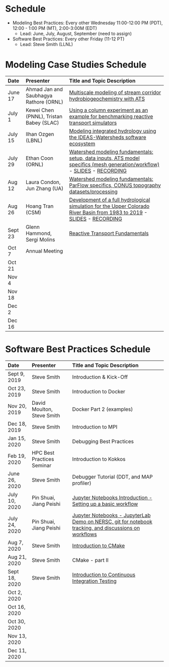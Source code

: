 # Schedule
* Modeling Best Practices: Every other Wednesday 11:00-12:00 PM (PDT), 12:00 - 1:00 PM (MT), 2:00-3:00M (EDT)
  - Lead:  June, July, August, September (need to assign)
* Software Best Practices: Every other Friday (11-12 PT)
  - Lead:  Steve Smith (LLNL)

# Modeling Case Studies Schedule

| Date     |  Presenter                  | Title and Topic Description                    |
|:---------|:----------------------------|:-----------------------------------------------|
| June 17  |Ahmad Jan and Saubhagya Rathore (ORNL)| [Multiscale modeling of stream corridor hydrobiogeochemistry with ATS](https://docs.google.com/document/d/13GPr3n_4mnvtZ7vifSFwIJpsALzl48bKNWnznI2vzvI/edit#heading=h.mn0j14goyz4d) | 
| July 1   |Kewei Chen (PNNL), Tristan Babey (SLAC) | [Using a column experiment as an example for benchmarking reactive transport simulators](https://docs.google.com/document/d/1lJ0zAHwIxbFIm7UDhe2UVmNJby2qG0ps-cVCN3zKXp8/edit#) |
| July 15  |Ilhan Ozgen (LBNL)           |[Modeling integrated hydrology using the IDEAS-Watersheds software ecosystem](https://docs.google.com/document/d/1xYKTnJJI7VrqhxGVxakJZfksOPECR7qzX6X0zK7eSHM/edit#heading=h.gqi05zuawjqx)
| July 29  | Ethan Coon (ORNL)           | [Watershed modeling fundamentals: setup, data inputs, ATS model specifics (mesh generation/workflow)](https://docs.google.com/document/d/1_4SLrUNZCsKa-oClMirxW57AU-KqYtWZarAyIwqDK9Y/edit#) - [SLIDES](https://drive.google.com/drive/folders/1rK609Bc5VMoGp3DOAbbu4-xF1uV2mGuS) - [RECORDING](https://drive.google.com/drive/folders/1h97YLcXA8QECS8zOVi2OxoVG4fTLlXue)
| Aug 12   | Laura Condon, Jun Zhang (UA)   | [Watershed modeling fundamentals: ParFlow specifics, CONUS topography datasets/processing](https://docs.google.com/document/d/1LXHrsgBtSksb51XsorbUMG8RCH8swy9nkvgmK0_cNqw/edit#)
| Aug 26   | Hoang Tran (CSM)           | [Development of a full hydrological simulation for the Upper Colorado River Basin from 1983 to 2019](https://docs.google.com/document/d/1eYimmtEXwO00qFriOFCgGkTZzQeA5KBG-w3hWcAUCdg/edit#) - [SLIDES](https://drive.google.com/drive/folders/1rK609Bc5VMoGp3DOAbbu4-xF1uV2mGuS) - [RECORDING](https://drive.google.com/drive/folders/1qvmjKurfQqWwaqvo7Yya1bXlSlhoAj0Q)
| Sept 23  | Glenn Hammond, Sergi Molins   | [Reactive Transport Fundamentals](https://docs.google.com/document/d/1K3tr9BbcRBNsoS3xg7qpNjXmwobF1uANRyfNUd0_KYg/edit)
| Oct 7    | Annual Meeting  | 
| Oct 21   |  | 
| Nov 4    |
| Nov 18   |
| Dec 2    |
| Dec 16   |


# Software Best Practices Schedule

| Date     |   Presenter                | Title and Topic Description|
|:----------|:--------------------------|:-----------------------------------------------|
|Sept 9, 2019 |Steve Smith | Introduction & Kick-Off |
|Oct 23, 2019 |Steve Smith | Introduction to Docker|
|Nov 20, 2019 |David Moulton, Steve Smith | Docker Part 2 (examples)|
|Dec 18, 2019 |Steve Smith | Introduction to MPI |
|Jan 15, 2020 |Steve Smith | Debugging Best Practices |
|Feb 19, 2020 |HPC Best Practices Seminar | Introduction to Kokkos|
|June 26, 2020| Steve Smith | Debugger Tutorial (DDT, and MAP profiler) |
|July 10, 2020 |Pin Shuai, Jiang Peishi | [Jupyter Notebooks Introduction - Setting up a basic workflow](https://docs.google.com/document/d/1rxZgGx3lPpPGN4D3JgU9O-b4b_dsmbneYzVFRBsYS5c/edit#heading=h.rx16jl6unwc4) |
|July 24, 2020 |Pin Shuai, Jiang Peishi | [Jupyter Notebooks - JupyterLab Demo on NERSC, git for notebook tracking, and discussions on workflows](https://docs.google.com/document/d/1TR51Mh9vpWwJ6juZ1-e0N9bwOIcprdyoouizhnPO84w/edit#heading=h.y0woippppf3r) |
|Aug 7, 2020 |Steve Smith | [Introduction to CMake](https://docs.google.com/document/d/1W5cEwfO2OT4OGWTVkt4JIF8JjgyS3tHhxdd8rGBBIa4/edit) |
|Aug 21, 2020 |Steve Smith | CMake - part II 
|Sept 18, 2020 | Steve Smith | [Introduction to Continuous Integration Testing](https://docs.google.com/document/d/1nMx2DUGFSyqZAjtYpqHwYCSvIEri7sB6IwFhoRo7C2Q/edit)
|Oct 2, 2020 |
|Oct 16, 2020 |
|Oct 30, 2020 |
|Nov 13, 2020 |
|Dec 11, 2020 |






